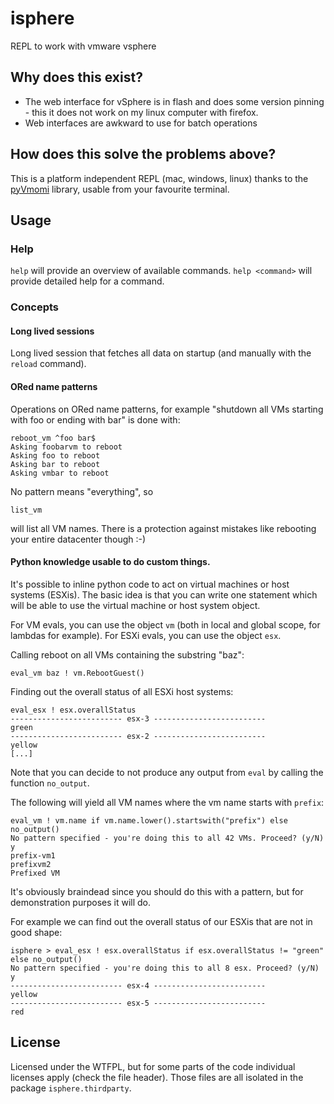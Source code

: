 isphere
=======

REPL to work with vmware vsphere


Why does this exist?
--------------------

* The web interface for vSphere is in flash and does some version pinning - this it does not work on my linux computer with firefox.
* Web interfaces are awkward to use for batch operations


How does this solve the problems above?
---------------------------------------
This is a platform independent REPL (mac, windows, linux) thanks to the [pyVmomi](https://pypi.python.org/pypi/pyvmomi) library, usable from your favourite terminal.


Usage
-----

### Help
`help` will provide an overview of available commands.
`help <command>` will provide detailed help for a command.

### Concepts
#### Long lived sessions
Long lived session that fetches all data on startup (and manually with the `reload` command).

#### ORed name patterns
Operations on ORed name patterns, for example "shutdown all VMs starting with foo or ending with bar" is done with:
```
reboot_vm ^foo bar$
Asking foobarvm to reboot
Asking foo to reboot
Asking bar to reboot
Asking vmbar to reboot
```

No pattern means "everything", so
```
list_vm
```
will list all VM names.
There is a protection against mistakes like rebooting your entire datacenter though :-)

#### Python knowledge usable to do custom things.
It's possible to inline python code to act on virtual machines or host systems (ESXis).
The basic idea is that you can write one statement which will be able to use the virtual machine or host system object.

For VM evals, you can use the object `vm` (both in local and global scope, for lambdas for example).
For ESXi evals, you can use the object `esx`.


Calling reboot on all VMs containing the substring "baz":
```
eval_vm baz ! vm.RebootGuest()
```


Finding out the overall status of all ESXi host systems:
```
eval_esx ! esx.overallStatus
------------------------- esx-3 -------------------------
green
------------------------- esx-2 -------------------------
yellow
[...]
```


Note that you can decide to not produce any output from `eval` by calling the function `no_output`. 

The following will yield all VM names where the vm name starts with `prefix`:

```
eval_vm ! vm.name if vm.name.lower().startswith("prefix") else no_output()
No pattern specified - you're doing this to all 42 VMs. Proceed? (y/N) y
prefix-vm1
prefixvm2
Prefixed VM
```
It's obviously braindead since you should do this with a pattern, but for demonstration purposes it will do.

For example we can find out the overall status of our ESXis that are not in good shape:

```
isphere > eval_esx ! esx.overallStatus if esx.overallStatus != "green" else no_output()
No pattern specified - you're doing this to all 8 esx. Proceed? (y/N) y
------------------------- esx-4 -------------------------
yellow
------------------------- esx-5 -------------------------
red
```


License
-------

Licensed under the WTFPL, but for some parts of the code individual licenses apply (check the file header). Those files are all isolated in the package `isphere.thirdparty`.
